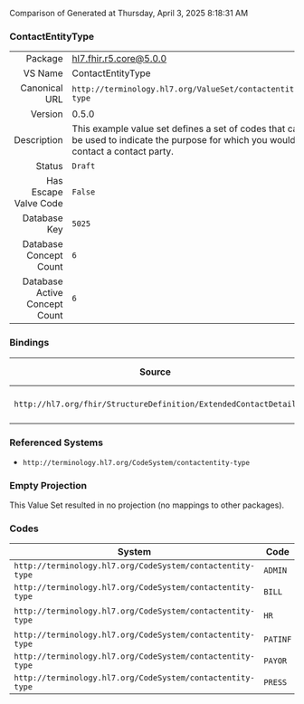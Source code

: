 Comparison of 
Generated at Thursday, April 3, 2025 8:18:31 AM

### ContactEntityType

|      |     |
| ---: | --- |
| Package | hl7.fhir.r5.core@5.0.0 |
| VS Name | ContactEntityType |
| Canonical URL | `http://terminology.hl7.org/ValueSet/contactentity-type` |
| Version | 0.5.0 |
| Description | This example value set defines a set of codes that can be used to indicate the purpose for which you would contact a contact party. |
| Status | `Draft` |
| Has Escape Valve Code | `False` |
| Database Key | `5025` |
| Database Concept Count | `6` |
| Database Active Concept Count | `6` |
### Bindings

| Source | Element | Binding | Strength | Element Short |
| ------ | ------- | ------- | -------- | ------------- |
| `http://hl7.org/fhir/StructureDefinition/ExtendedContactDetail` | `ExtendedContactDetail.purpose` | `http://terminology.hl7.org/ValueSet/contactentity-type` | `Preferred` | The type of contact |

### Referenced Systems

* `http://terminology.hl7.org/CodeSystem/contactentity-type`
### Empty Projection

This Value Set resulted in no projection (no mappings to other packages).

### Codes

| System | Code | Display |
| ------ | ---- | ------- |
| `http://terminology.hl7.org/CodeSystem/contactentity-type` | `ADMIN` | Administrative |
| `http://terminology.hl7.org/CodeSystem/contactentity-type` | `BILL` | Billing |
| `http://terminology.hl7.org/CodeSystem/contactentity-type` | `HR` | Human Resource |
| `http://terminology.hl7.org/CodeSystem/contactentity-type` | `PATINF` | Patient |
| `http://terminology.hl7.org/CodeSystem/contactentity-type` | `PAYOR` | Payor |
| `http://terminology.hl7.org/CodeSystem/contactentity-type` | `PRESS` | Press |

